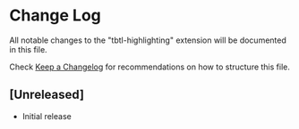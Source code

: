# Change Log

All notable changes to the "tbtl-highlighting" extension will be documented in this file.

Check [Keep a Changelog](http://keepachangelog.com/) for recommendations on how to structure this file.

## [Unreleased]

- Initial release
